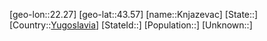 ﻿---
location: [43.57,22.27]
type: City
tags:
- geo/City


SpocWebEntityId: 31516
isDeleted: false
confidential: public

---
[geo-lon::22.27]
[geo-lat::43.57]
[name::Knjazevac]
[State::]
[Country::[Yugoslavia](geo/Continent/Europe/Yugoslavia.md)]
[StateId::]
[Population::]
[Unknown::]

